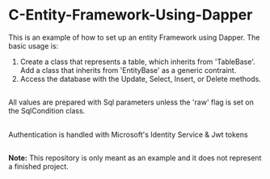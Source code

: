 # C-Entity-Framework-Using-Dapper
This is an example of how to set up an entity Framework using Dapper.
The basic usage is:
1. Create a class that represents a table, which inherits from 'TableBase'.
Add a class that inherits from 'EntityBase' as a generic contraint.
2. Access the database with the Update, Select, Insert, or Delete methods. 
##
All values are prepared with Sql parameters unless the 'raw' flag is set on the SqlCondition class.
##
Authentication is handled with Microsoft's Identity Service & Jwt tokens
##
**Note:** This repository is only meant as an example and it does not represent a finished project.
